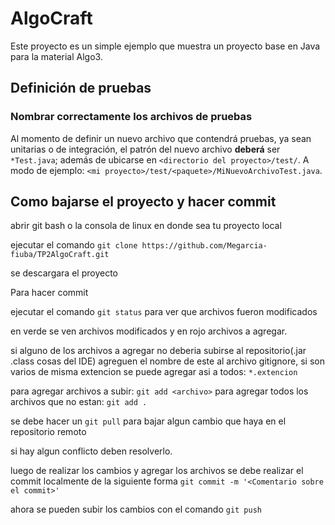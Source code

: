 AlgoCraft                                                                                                                                                             
==========

Este proyecto es un simple ejemplo que muestra un proyecto base en Java para la material Algo3.

## Definición de pruebas
### Nombrar correctamente los archivos de pruebas

Al momento de definir un nuevo archivo que contendrá pruebas, ya sean unitarias o de integración, el patrón del nuevo archivo **deberá** ser `*Test.java`; además de ubicarse en `<directorio del proyecto>/test/`. A modo de ejemplo: `<mi proyecto>/test/<paquete>/MiNuevoArchivoTest.java`.


## Como bajarse el proyecto y hacer commit

abrir git bash o la consola de linux en donde sea tu proyecto local

ejecutar el comando `git clone https://github.com/Megarcia-fiuba/TP2AlgoCraft.git` 

se descargara el proyecto

Para hacer commit

ejecutar el comando `git status` para ver que archivos fueron modificados

en verde se ven archivos modificados y en rojo archivos a agregar. 

si alguno de los archivos a agregar no deberia subirse al repositorio(.jar .class cosas del IDE) agreguen el nombre de este al archivo gitignore, si son varios de misma extencion se puede agregar asi a todos: `*.extencion` 

para agregar archivos a subir: `git add <archivo>`
para agregar todos los archivos que no estan: `git add .`

se debe hacer un  `git pull` para bajar algun cambio que haya en el repositorio remoto

si hay algun conflicto deben resolverlo.

luego de realizar los cambios y agregar los archivos se debe realizar el commit localmente de la siguiente forma 
`git commit -m '<Comentario sobre el commit>' ` 

ahora se pueden subir los cambios con el comando `git push`
